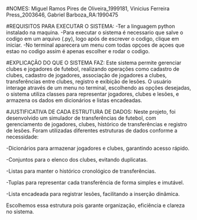 #NOMES: Miguel Ramos Pires de Oliveira_1999181, Vinicius Ferreira Press_2003646, Gabriel Barboza_RA:1990475


#REQUISITOS PARA EXECUTAR O SISTEMA: 
-Ter a linguagem python instalado na maquina.
-Para executar o sistema é necessario que salve o codigo em um arquivo (.py), logo após de escrever o codigo, clique em iniciar.
-No terminal aparecera um menu com todas opçoes de açoes que estao no codigo assim é apenas escolher e rodar o codigo.


#EXPLICAÇÂO DO QUE O SISTEMA FAZ: Este sistema permite gerenciar clubes e jogadores de futebol, realizando operações como cadastro de clubes, cadastro de jogadores, associação de jogadores a clubes, transferências entre clubes, registro e exibição de lesões.
O usuário interage através de um menu no terminal, escolhendo as opções desejadas, o sistema utiliza classes para representar jogadores, clubes e lesões, e armazena os dados em dicionários e listas encadeadas.


#JUSTIFICATIVA DE CADA ESTRUTURA DE DADOS: Neste projeto, foi desenvolvido um simulador de transferências de futebol, com gerenciamento de jogadores, clubes, histórico de transferências e registro de lesões.
Foram utilizadas diferentes estruturas de dados conforme a necessidade:

-Dicionários para armazenar jogadores e clubes, garantindo acesso rápido.

-Conjuntos para o elenco dos clubes, evitando duplicatas.

-Listas para manter o histórico cronológico de transferências.

-Tuplas para representar cada transferência de forma simples e imutável.

-Lista encadeada para registrar lesões, facilitando a inserção dinâmica.

 Escolhemos essa estrutura pois garante organização, eficiência e clareza no sistema.
